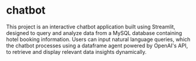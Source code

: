 # chatbot
 This project is an interactive chatbot application built using Streamlit, designed to query and analyze data from a MySQL database containing hotel booking information. Users can input natural language queries, which the chatbot processes using a dataframe agent powered by OpenAI's API, to retrieve and display relevant data insights dynamically.
